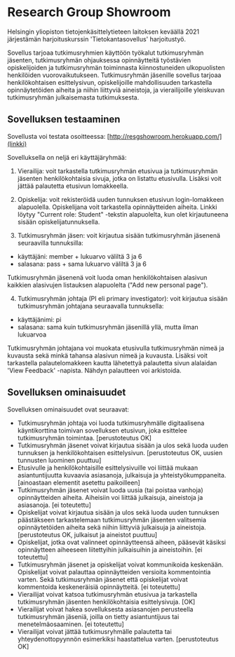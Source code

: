 # Research Group Showroom

Helsingin yliopiston tietojenkäsittelytieteen laitoksen keväällä 2021 järjestämän harjoituskurssin 'Tietokantasovellus' harjoitustyö.

Sovellus tarjoaa tutkimusryhmien käyttöön työkalut tutkimusryhmän jäsenten, tutkimusryhmän ohjauksessa opinnäytteitä työstävien opiskelijoiden ja tutkimusryhmän toiminnasta kiinnostuneiden ulkopuolisten henkilöiden vuorovaikutukseen. Tutkimusryhmän jäsenille sovellus tarjoaa henkilökohtaisen esittelysivun, opiskelijoille mahdollisuuden tarkastella opinnäytetöiden aiheita ja niihin liittyviä aineistoja, ja vierailijoille yleiskuvan tutkimusryhmän julkaisemasta tutkimuksesta.

## Sovelluksen testaaminen

Sovellusta voi testata osoitteessa: [http://resgshowroom.herokuapp.com/](linkki)

Sovelluksella on neljä eri käyttäjäryhmää:

1. Vierailija: voit tarkastella tutkimusryhmän etusivua ja tutkimusryhmän jäsenten henkilökohtaisia sivuja, jotka on listattu etusivulla. Lisäksi voit jättää palautetta etusivun lomakkeella.

2. Opiskelija: voit rekisteröidä uuden tunnuksen etusivun login-lomakkeen alapuolella. Opiskelijana voit tarkastella opinnäytteiden aiheita. Linkki löytyy "Current role: Student" -tekstin alapuolelta, kun olet kirjautuneena sisään opiskelijatunnuksella.

3. Tutkimusryhmän jäsen: voit kirjautua sisään tutkimusryhmän jäsenenä seuraavilla tunnuksilla:
* käyttäjäni: member + lukuarvo väliltä 3 ja 6
* salasana: pass + sama lukuarvo väliltä 3 ja 6

Tutkimusryhmän jäsenenä voit luoda oman henkilökohtaisen alasivun kaikkien alasivujen listauksen alapuolelta ("Add new personal page").

4. Tutkimusryhmän johtaja (PI eli primary investigator): voit kirjautua sisään tutkimusryhmän johtajana seuraavalla tunnuksella:
* käyttäjänimi: pi
* salasana: sama kuin tutkimusryhmän jäsenillä yllä, mutta ilman lukuarvoa

Tutkimusryhmän johtajana voi muokata etusivulla tutkimusryhmän nimeä ja kuvausta sekä minkä tahansa alasivun nimeä ja kuvausta. Lisäksi voit tarkastella palautelomakkeen kautta lähetettyä palautetta sivun alalaidan 'View Feedback' -napista. Nähdyn palautteen voi arkistoida.

## Sovelluksen ominaisuudet

Sovelluksen ominaisuudet ovat seuraavat:

* Tutkimusryhmän johtaja voi luoda tutkimusryhmälle digitaalisena käyntikorttina toimivan sovelluksen etusivun, joka esittelee tutkimusryhmän toimintaa. [perustoteutus OK]
* Tutkimusryhmän jäsenet voivat kirjautua sisään ja ulos sekä luoda uuden tunnuksen ja henkilökohtaisen esittelysivun. [perustoteutus OK, uusien tunnusten luominen puuttuu]
* Etusivulle ja henkilökohtaisille esittelysivuille voi liittää mukaan asiantuntijuutta kuvaavia asiasanoja, julkaisuja ja yhteistyökumppaneita. [ainoastaan elementit asetettu paikoilleen]
* Tutkimusryhmän jäsenet voivat luoda uusia (tai poistaa vanhoja) opinnäytteiden aiheita. Aiheisiin voi liittää julkaisuja, aineistoja ja asiasanoja. [ei toteutettu]
* Opiskelijat voivat kirjautua sisään ja ulos sekä luoda uuden tunnuksen päästäkseen tarkastelemaan tutkimusryhmän jäsenten valitsemia opinnäytetöiden aiheita sekä niihin liittyviä julkaisuja ja aineistoja. [perustoteutus OK, julkaisut ja aineistot puuttuu]
* Opiskelijat, jotka ovat valinneet opinnäytteensä aiheen, pääsevät käsiksi opinnäytteen aiheeseen liitettyihin julkaisuihin ja aineistoihin. [ei toteutettu]
* Tutkimusryhmän jäsenet ja opiskelijat voivat kommunikoida keskenään. Opiskelijat voivat palauttaa opinnäytteiden versioita kommentointia varten. Sekä tutkimusryhmän jäsenet että opiskelijat voivat kommentoida keskeneräisiä opinnäytteitä. [ei toteutettu]
* Vierailijat voivat katsoa tutkimusryhmän etusivua ja tarkastella tutkimusryhmän jäsenten henkilökohtaisia esittelysivuja. [OK]
* Vierailijat voivat hakea sovelluksesta asiasanojen perusteella tutkimusryhmän jäseniä, joilla on tietty asiantuntijuus tai menetelmäosaaminen. [ei toteutettu]
* Vierailijat voivat jättää tutkimusryhmälle palautetta tai yhteydenottopyynnön esimerkiksi haastattelua varten. [perustoteutus OK]
